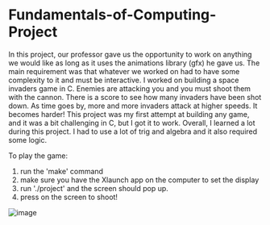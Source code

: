 # Fundamentals-of-Computing-Project

In this project, our professor gave us the opportunity to work on anything we would like as long as it uses the animations library (gfx) he gave us.
The main requirement was that whatever we worked on had to have some complexity to it and must be interactive.
I worked on building a space invaders game in C. Enemies are attacking you and you must shoot them with the cannon. There is a score to see how many invaders have been
shot down. As time goes by, more and more invaders attack at higher speeds. It becomes harder!
This project was my first attempt at building any game, and it was a bit challenging in C, but I got it to work. Overall, I learned a lot during this project.
I had to use a lot of trig and algebra and it also required some logic.

To play the game:
1) run the 'make' command
2) make sure you have the Xlaunch app on the computer to set the display
3) run './project' and the screen should pop up.
4) press on the screen to shoot!

![image](https://user-images.githubusercontent.com/84485659/177072923-fe641471-8160-49c2-b25f-2bce685cdabf.png)


